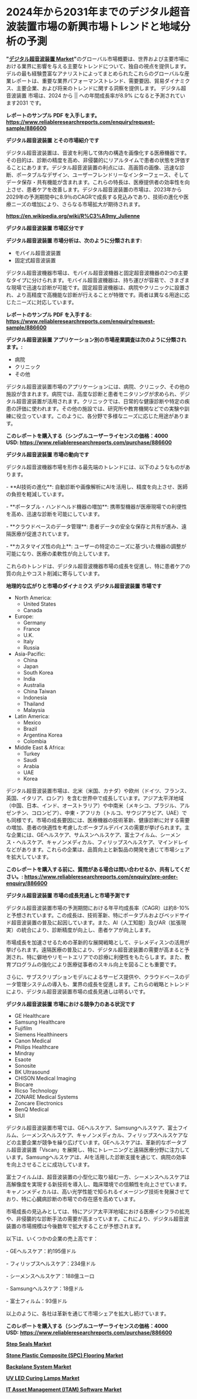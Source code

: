 <p><h1>2024年から2031年までのデジタル超音波装置市場の新興市場トレンドと地域分析の予測</h1></p><p><strong>"<a href="https://www.reliableresearchreports.com/digital-ultrasound-machine-r886600?utm_campaign=110&utm_medium=6&utm_source=Github&utm_content=ia&utm_term=30092024&utm_id=digital-ultrasound-machine">デジタル超音波装置 Market</a>"</strong>のグローバル市場概要は、世界および主要市場における業界に影響を与える主要なトレンドについて、独自の視点を提供します。 デルの最も経験豊富なアナリストによってまとめられたこれらのグローバルな産業レポートは、重要な業界パフォーマンストレンド、需要要因、貿易ダイナミクス、主要企業、および将来のトレンドに関する洞察を提供します。 デジタル超音波装置 市場は、2024 から || への年間成長率が8.9% になると予測されています2031 です。</p>
<p><strong>レポートのサンプル PDF を入手します。</strong><strong><a href="https://www.reliableresearchreports.com/enquiry/request-sample/886600?utm_campaign=110&utm_medium=6&utm_source=Github&utm_content=ia&utm_term=30092024&utm_id=digital-ultrasound-machine">https://www.reliableresearchreports.com/enquiry/request-sample/886600</a></strong></p>
<p><strong>デジタル超音波装置 とその市場紹介です</strong></p>
<p><p>デジタル超音波装置は、音波を利用して体内の構造を画像化する医療機器です。その目的は、診断の精度を高め、非侵襲的にリアルタイムで患者の状態を評価することにあります。デジタル超音波装置の利点には、高画質の画像、迅速な診断、ポータブルなデザイン、ユーザーフレンドリーなインターフェース、そしてデータ保存・共有機能が含まれます。これらの特長は、医療提供者の効率性を向上させ、患者ケアを改善します。デジタル超音波装置の市場は、2023年から2029年の予測期間中に8.9％のCAGRで成長する見込みであり、技術の進化や医療ニーズの増加により、さらなる市場拡大が期待されます。</p><a href="https://en.wikipedia.org/wiki/R%C3%A9my_Julienne?utm_campaign=110&utm_medium=6&utm_source=Github&utm_content=ia&utm_term=30092024&utm_id=digital-ultrasound-machine"></a></p>
<p><strong><a href="https://en.wikipedia.org/wiki/R%C3%A9my_Julienne?utm_campaign=110&utm_medium=6&utm_source=Github&utm_content=ia&utm_term=30092024&utm_id=digital-ultrasound-machine">https://en.wikipedia.org/wiki/R%C3%A9my_Julienne</a></strong></p>
<p><strong>デジタル超音波装置&nbsp;市場区分です</strong><strong></strong></p>
<p><strong>デジタル超音波装置 市場分析は、次のように分類されます:</strong>&nbsp;</p>
<p><ul><li>モバイル超音波装置</li><li>固定式超音波装置</li></ul></p>
<p><p>デジタル超音波機器市場は、モバイル超音波機器と固定超音波機器の2つの主要なタイプに分けられます。モバイル超音波機器は、持ち運びが容易で、さまざまな現場で迅速な診断が可能です。固定超音波機器は、病院やクリニックに設置され、より高精度で高機能な診断が行えることが特徴です。両者は異なる用途に応じたニーズに対応しています。</p></p>
<p><strong>レポートのサンプル PDF を入手する: <a href="https://www.reliableresearchreports.com/enquiry/request-sample/886600?utm_campaign=110&utm_medium=6&utm_source=Github&utm_content=ia&utm_term=30092024&utm_id=digital-ultrasound-machine">https://www.reliableresearchreports.com/enquiry/request-sample/886600</a></strong></p>
<p><strong> デジタル超音波装置 アプリケーション別の市場産業調査は次のように分類されます。:</strong></p>
<p><ul><li>病院</li><li>クリニック</li><li>その他</li></ul></p>
<p><p>デジタル超音波装置市場のアプリケーションには、病院、クリニック、その他の施設が含まれます。病院では、高度な診断と患者モニタリングが求められ、デジタル超音波装置が活用されます。クリニックでは、日常的な健康診断や特定の疾患の評価に使われます。その他の施設では、研究所や教育機関などでの実験や訓練に役立っています。このように、各分野で多様なニーズに応じた用途があります。</p></p>
<p><strong>このレポートを購入する（シングルユーザーライセンスの価格：4000 USD:</strong><strong>&nbsp;<a href="https://www.reliableresearchreports.com/purchase/886600?utm_campaign=110&utm_medium=6&utm_source=Github&utm_content=ia&utm_term=30092024&utm_id=digital-ultrasound-machine">https://www.reliableresearchreports.com/purchase/886600</a></strong></p>
<p><strong>デジタル超音波装置 市場の動向です</strong></p>
<p><p>デジタル超音波機器市場を形作る最先端のトレンドには、以下のようなものがあります。</p><p>- **AI技術の進化**: 自動診断や画像解析にAIを活用し、精度を向上させ、医師の負担を軽減しています。</p><p>- **ポータブル・ハンドヘルド機器の増加**: 携帯型機器が医療現場での利便性を高め、迅速な診断を可能にしています。</p><p>- **クラウドベースのデータ管理**: 患者データの安全な保存と共有が進み、遠隔医療が促進されています。</p><p>- **カスタマイズ性の向上**: ユーザーの特定のニーズに基づいた機器の調整が可能になり、医療の柔軟性が向上しています。</p><p>これらのトレンドは、デジタル超音波機器市場の成長を促進し、特に患者ケアの質の向上やコスト削減に寄与しています。</p></p>
<p><strong>地理的な広がりと市場のダイナミクス デジタル超音波装置 市場です</strong></p>
<p><ul>
    <li>
        North America:
        <ul>
            <li>United States</li>
            <li>Canada</li>
        </ul>
    </li>
    <li>
        Europe:
        <ul>
            <li>Germany</li>
            <li>France</li>
            <li>U.K.</li>
            <li>Italy</li>
            <li>Russia</li>
        </ul>
    </li>
    <li>
        Asia-Pacific:
        <ul>
            <li>China</li>
            <li>Japan</li>
            <li>South Korea</li>
            <li>India</li>
            <li>Australia</li>
            <li>China Taiwan</li>
            <li>Indonesia</li>
            <li>Thailand</li>
            <li>Malaysia</li>
        </ul>
    </li>
    <li>
        Latin America:
        <ul>
            <li>Mexico</li>
            <li>Brazil</li>
            <li>Argentina Korea</li>
            <li>Colombia</li>
        </ul>
    </li>
    <li>
        Middle East & Africa:
        <ul>
            <li>Turkey</li>
            <li>Saudi</li>
            <li>Arabia</li>
            <li>UAE</li>
            <li>Korea</li>
        </ul>
    </li>
    </ul></p>
<p><p>デジタル超音波装置市場は、北米（米国、カナダ）や欧州（ドイツ、フランス、英国、イタリア、ロシア）を含む世界中で成長しています。アジア太平洋地域（中国、日本、インド、オーストラリア）や中南米（メキシコ、ブラジル、アルゼンチン、コロンビア）、中東・アフリカ（トルコ、サウジアラビア、UAE）でも同様です。市場の成長要因には、医療機器の技術革新、健康診断に対する需要の増加、患者の快適性を考慮したポータブルデバイスの需要が挙げられます。主な企業には、GEヘルスケア、サムスンヘルスケア、富士フイルム、シーメンス・ヘルスケア、キャノンメディカル、フィリップスヘルスケア、マインドレイなどがあります。これらの企業は、品質向上と新製品の開発を通じて市場シェアを拡大しています。</p></p>
<p><strong>このレポートを購入する前に、質問がある場合は問い合わせるか、共有してください。:&nbsp;<a href="https://www.reliableresearchreports.com/enquiry/pre-order-enquiry/886600?utm_campaign=110&utm_medium=6&utm_source=Github&utm_content=ia&utm_term=30092024&utm_id=digital-ultrasound-machine">https://www.reliableresearchreports.com/enquiry/pre-order-enquiry/886600</a></strong></p>
<p><strong>デジタル超音波装置 市場の成長見通しと市場予測です</strong></p>
<p><p>デジタル超音波装置市場の予測期間における年平均成長率（CAGR）は約8-10%と予想されています。この成長は、技術革新、特にポータブルおよびベッドサイド超音波装置の普及に起因しています。また、AI（人工知能）及びAR（拡張現実）の統合により、診断精度が向上し、患者ケアが向上します。</p><p>市場成長を加速させるための革新的な展開戦略として、テレメディスンの活用が挙げられます。遠隔医療の普及により、デジタル超音波装置の需要が高まると予測され、特に僻地やリモートエリアでの診療に利便性をもたらします。また、教育プログラムの強化により医療従事者のスキル向上を図ることも重要です。</p><p>さらに、サブスクリプションモデルによるサービス提供や、クラウドベースのデータ管理システムの導入も、業界の成長を促進します。これらの戦略とトレンドにより、デジタル超音波装置市場の成長見通しは明るいです。</p></p>
<p><strong>デジタル超音波装置 市場における競争力のある状況です</strong></p>
<p><ul><li>GE Healthcare</li><li>Samsung Healthcare</li><li>Fujifilm</li><li>Siemens Healthineers</li><li>Canon Medical</li><li>Philips Healthcare</li><li>Mindray</li><li>Esaote</li><li>Sonosite</li><li>BK Ultrasound</li><li>CHISON Medical Imaging</li><li>Biocare</li><li>Ricso Technology</li><li>ZONARE Medical Systems</li><li>Zoncare Electronics</li><li>BenQ Medical</li><li>SIUI</li></ul></p>
<p><p>デジタル超音波装置市場では、GEヘルスケア、Samsungヘルスケア、富士フイルム、シーメンスヘルスケア、キャノンメディカル、フィリップスヘルスケアなどの主要企業が競争を繰り広げています。GEヘルスケアは、革新的なポータブル超音波装置「Vscan」を展開し、特にトレーニングと遠隔医療分野に注力しています。Samsungヘルスケアは、AIを活用した診断支援を通じて、病院の効率を向上させることに成功しています。</p><p>富士フイルムは、超音波装置の小型化に取り組む一方、シーメンスヘルスケアは高解像度を実現する新技術を導入し、臨床環境での信頼性を向上させています。キャノンメディカルは、高い光学性能で知られるイメージング技術を発展させており、特に心臓病診断の市場での存在感を高めています。</p><p>市場成長の見込みとしては、特にアジア太平洋地域における医療インフラの拡充や、非侵襲的な診断手法の需要が高まっています。これにより、デジタル超音波装置の市場規模は今後数年で拡大することが予想されます。</p><p>以下は、いくつかの企業の売上高です：</p><p>- GEヘルスケア：約195億ドル</p><p>- フィリップスヘルスケア：234億ドル</p><p>- シーメンスヘルスケア：188億ユーロ</p><p>- Samsungヘルスケア：18億ドル</p><p>- 富士フィルム：93億ドル</p><p>以上のように、各社は革新を通じて市場シェアを拡大し続けています。</p></p>
<p><strong>このレポートを購入する（シングルユーザーライセンスの価格：4000 USD:</strong>&nbsp;<strong><a href="https://www.reliableresearchreports.com/purchase/886600?utm_campaign=110&utm_medium=6&utm_source=Github&utm_content=ia&utm_term=30092024&utm_id=digital-ultrasound-machine">https://www.reliableresearchreports.com/purchase/886600</a></strong></p>
<p><strong><p><a href="https://www.linkedin.com/pulse/step-seals-market-research-report-forecast-growth-prospects-yunze?utm_campaign=110&utm_medium=6&utm_source=Github&utm_content=ia&utm_term=30092024&utm_id=digital-ultrasound-machine">Step Seals Market</a></p><p><a href="https://github.com/RunaHaque64/Market-Research-Report-List-1/blob/main/stone-plastic-composite-spc-flooring-market.md?utm_campaign=110&utm_medium=6&utm_source=Github&utm_content=ia&utm_term=30092024&utm_id=digital-ultrasound-machine">Stone Plastic Composite (SPC) Flooring Market</a></p><p><a href="https://issuu.com/reportprime-2/docs/backplane-system-market-size-2030.p_0b9fdcefecf0b3?utm_campaign=110&utm_medium=6&utm_source=Github&utm_content=ia&utm_term=30092024&utm_id=digital-ultrasound-machine">Backplane System Market</a></p><p><a href="https://issuu.com/reportprime-2/docs/uv-led-curing-lamps-market-size-203_4bf7d8f61c3a77?utm_campaign=110&utm_medium=6&utm_source=Github&utm_content=ia&utm_term=30092024&utm_id=digital-ultrasound-machine">UV LED Curing Lamps Market</a></p><p><a href="https://github.com/CarolynWatkins697/Market-Research-Report-List-1/blob/main/it-asset-management-itam-software-market.md?utm_campaign=110&utm_medium=6&utm_source=Github&utm_content=ia&utm_term=30092024&utm_id=digital-ultrasound-machine">IT Asset Management (ITAM) Software Market</a></p></strong></p>